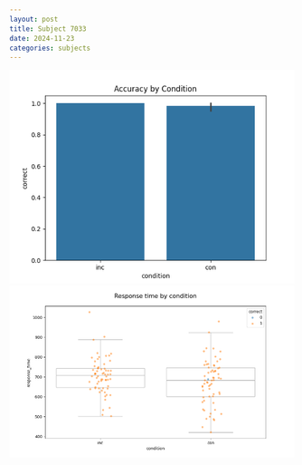 ```yaml
---
layout: post
title: Subject 7033
date: 2024-11-23
categories: subjects
---
```


![](data/7033/run-8/7033_NF_acc.png)
![](data/7033/run-8/7033_NF_rt.png)
